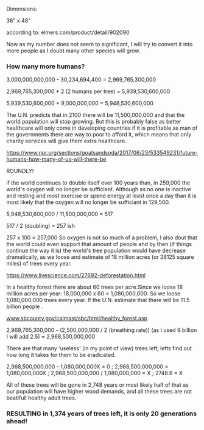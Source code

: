Dimensions:

36" x 48"

according to: elmers.com/product/detail/902090

Now as my number does not seem to significant, I will try to convert it into more people as I doubt many other species will grow.

### How many more humans?

3,000,000,000,000 - 30,234,694,400 = 2,969,765,300,000

2,969,765,300,000 * 2 (2 humans per tree) = 5,939,530,600,000

5,939,530,600,000 + 9,000,000,000 = 5,948,530,600,000

The U.N. predicts that in 2100 there will be 11,500,000,000 and that the world population will stop growing. But this is probably false as better healthcare will only come in developing countries if it is profitable as man of the governments there are way to poor to afford it, which means that only charity services will give them extra healthcare.

https://www.npr.org/sections/goatsandsoda/2017/06/23/533549231/future-humans-how-many-of-us-will-there-be

ROUNDLY!

if the world continues to double itself ever 100 years than, in 259,000 the world's oxygen will no longer be sufficient. Although as no one is inactive and resting and most exercise or spend energy at least once a day than it is most likely that the oxygen will no longer be sufficiant in 129,500.

5,948,530,600,000 / 11,500,000,000 = 517

517 / 2 (doubling) = 257 ish

257 x 100 = 257,000
So oxygen is not so much of a problem, I also dout that the world could even support that amount of people and by then (if things continue the way it is) the world's tree population would have decrease dramatically, as we loose and estimate of 18 million acres (or 28125 square miles) of trees every year.

https://www.livescience.com/27692-deforestation.html

In a healthy forest there are about 60 trees per acre.Since we loose 18 million acres per year: 18,000,000 x 60 = 1,080,000,000. So we loose 1,080,000,000 trees every year. If the U.N. estimate that there will be 11.5 billion people .

www.sbcounty.gov/calmast/sbc/html/healthy_forest.asp

2,969,765,300,000 - (2,500,000,000 / 2 (breathing rate)) (as I used 9 billion I will add 2.5) = 2,968,500,000,000

There are that many 'useless' (in my point of view) trees left, lefts find out how long it takes for them to be eradicated.

2,968,500,000,000 - 1,080,000,000X = 0 ; 2,968,500,000,000 = 1,080,000,000X ; 2,968,500,000,000 / 1,080,000,000 = X ; 2748.6 = X 

All of these trees will be gone in 2,748 years or most likely half of that as our population will have higher wood demands, and all these trees are not beatifull healthy adult trees.

### RESULTING in 1,374 years of trees left, it is only 20 generations ahead! ###

